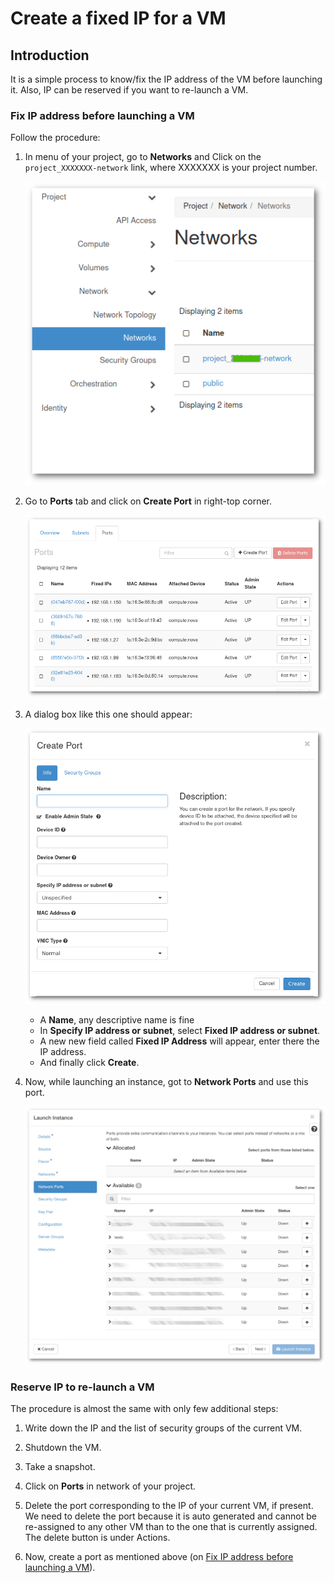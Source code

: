 # Create a fixed IP for a VM

## Introduction

It is a simple process to know/fix the IP address of the VM before launching it. Also, IP can be reserved if you want to re-launch a VM.

### Fix IP address before launching a VM

Follow the procedure:

1. In menu of your project, go to **Networks** and Click on the `project_XXXXXXX-network` link, where XXXXXXX is your project number.

    ![Project](../../img/project.png)

1. Go to **Ports** tab and click on **Create Port** in right-top corner.

    ![Project-network](../../img/project-network.png)

1. A dialog box like this one should appear:

    ![Create-port](../../img/Create-port-unspecified.png)

    - A **Name**, any descriptive name is fine
    - In **Specify IP address or subnet**, select **Fixed IP address or subnet**.
    - A new new field called **Fixed IP Address** will appear, enter there the IP address.
    - And finally click **Create**.

1. Now, while launching an instance, got to **Network Ports** and use this port. 

    ![launch-instance](../../img/launch-instance-network-ports.png) 

### Reserve IP to re-launch a VM

The procedure is almost the same with only few additional steps:

1. Write down the IP and the list of security groups of the current VM.

2. Shutdown the VM.

3. Take a snapshot.

4. Click on **Ports** in network of your project.

5. Delete the port corresponding to the IP of your current VM, if present. We need to delete the port because it is auto generated and cannot be re-assigned to any other VM than to the one that is currently assigned. The delete button is under Actions. 

6. Now, create a port as mentioned above (on [Fix IP address before launching a VM](#fix-ip-address-before-launching-a-vm)).

